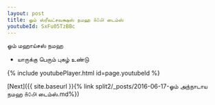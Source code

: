 ```yaml
---
layout: post
title: ஓம் ஸ்ரீவட்சவக்ஷஸ் நமஹ ௧௦௮ டைம்ஸ்
youtubeId: SxFu05TzBBc
---
```

 
 
 ஓம் மஹாய்சஸ் நமஹ  
 
 -  யாருக்கு பெரும் புகழ் உண்டு 
 
  
 
  
 
 
 
 
 
 


{% include youtubePlayer.html id=page.youtubeId %}
 
[Next]({{ site.baseurl }}{% link  split2/_posts/2016-06-17-ஓம் அந்நாடாய நமஹ ௧௦௮ டைம்ஸ்.md%})
 
